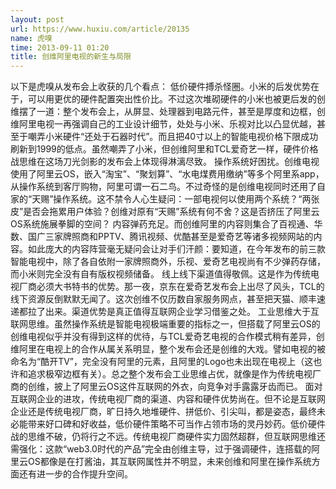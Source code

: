 ```yaml
---
layout: post
url: https://www.huxiu.com/article/20135
name: 虎嗅
time: 2013-09-11 01:20
title: 创维阿里电视的新生与局限
---
```

以下是虎嗅从发布会上收获的几个看点： 低价硬件搏杀怪圈。小米的后发优势在于，可以用更优的硬件配置突出性价比。不过这次堆砌硬件的小米也被更后发的创维摆了一道：整个发布会上，从屏显、处理器到电路元件，甚至是厚度和边框，创维阿里电视一再强调自己的工业设计细节，处处与小米、乐视对比以凸显优越，甚至于嘲弄小米硬件“还处于石器时代”。而且把40寸以上的智能电视价格下限成功刷新到1999的低点。虽然嘲弄了小米，但创维阿里和TCL爱奇艺一样，硬件价格战思维在这场刀光剑影的发布会上体现得淋漓尽致。 操作系统好困扰。创维电视使用了阿里云OS，嵌入“淘宝”、“聚划算”、“水电煤费用缴纳”等多个阿里系app，从操作系统到客厅购物，阿里可谓一石二鸟。不过奇怪的是创维电视同时还用了自家的“天赐”操作系统。这不禁令人心生疑问：一部电视何以使用两个系统？“两张皮”是否会拖累用户体验？创维对原有“天赐”系统有何不舍？这是否挤压了阿里云OS系统施展拳脚的空间？ 内容弹药充足。而创维阿里的内容则集合了百视通、华数、国广三家牌照商和PPTV、腾讯视频、优酷甚至是爱奇艺等诸多视频网站的内容。如此庞大的内容阵营毫无疑问会让对手们汗颜：要知道，在今年发布的前三款智能电视中，除了各自依附一家牌照商外，乐视、爱奇艺电视尚有不少弹药存储，而小米则完全没有自有版权视频储备。 线上线下渠道值得敬佩。这是作为传统电视厂商必须大书特书的优势。那一夜，京东在爱奇艺发布会上出尽了风头，TCL的线下资源反倒默默无闻了。这次创维不仅历数自家服务网点，甚至把天猫、顺丰速递都拉了出来。渠道优势是真正值得互联网企业学习借鉴之处。 工业思维大于互联网思维。虽然操作系统是智能电视极端重要的指标之一，但搭载了阿里云OS的创维电视似乎并没有得到这样的优待，与TCL爱奇艺电视的合作模式稍有差异，创维阿里在电视上的合作从属关系明显，整个发布会还是创维的大戏。譬如电视的被命名为“酷开TV”，完全没有阿里的元素，且阿里的Logo也未出现在电视上（这也许和追求极窄边框有关）。总之整个发布会工业思维占优，就像是作为传统电视厂商的创维，披上了阿里云OS这件互联网的外衣，向竞争对手露露牙齿而已。 面对互联网企业的进攻，传统电视厂商的渠道、内容和硬件优势尚在。但不论是互联网企业还是传统电视厂商，旷日持久地堆硬件、拼低价、引尖叫，都是姿态，最终未必能带来好口碑和好收益，低价硬件策略不可当作占领市场的灵丹妙药。低价硬件战的思维不破，仍将行之不远。传统电视厂商硬件实力固然超群，但互联网思维还需强化：这款“web3.0时代的产品”完全由创维主导，过于强调硬件，连搭载的阿里云OS都像是在打酱油，其互联网属性并不明显，未来创维和阿里在操作系统方面还有进一步的合作提升空间。

